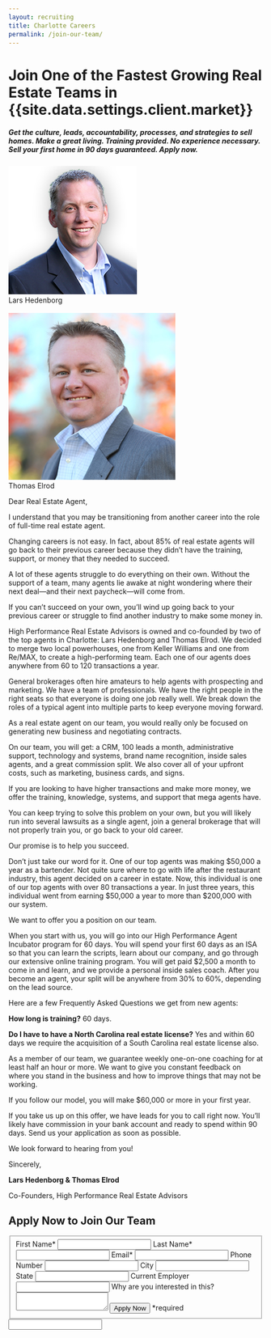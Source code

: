 ```yaml
---
layout: recruiting
title: Charlotte Careers
permalink: /join-our-team/
---
```


<div class="recruiting-page">
<h1 class="join-us">Join One of the Fastest Growing Real Estate Teams in {{site.data.settings.client.market}}</h1>
<h5 class="join-us-subtitle">Get the culture, leads, accountability, processes, and strategies to sell homes. Make a great living. Training provided. No experience necessary. Sell your first home in 90 days guaranteed. Apply now.</h5>
<div class="recruiting-photo">
<span class="client-image-container">
<img src="/img/headshot.jpg" alt="{{site.data.settings.client.brand}}" class="client-image"/>
</span>
<figcaption class="caption">Lars Hedenborg</figcaption><br>
<span class="client-image-container">
<img src="/img/headshot2.jpg" alt="{{site.data.settings.client.brand}}" class="client-image"/>
</span>
<figcaption class="caption">Thomas Elrod</figcaption>
</div>


<p>Dear Real Estate Agent,</p>

<p>I understand that you may be transitioning from another career into the role of full-time real estate agent.</p>

<p>Changing careers is not easy. In fact, about 85% of real estate agents will go back to their previous career because they didn’t have the training, support, or money that they needed to succeed.</p>

<p>A lot of these agents struggle to do everything on their own. Without the support of a team, many agents lie awake at night wondering where their next deal—and their next paycheck—will come from.  </p>

<p>If you can’t succeed on your own, you’ll wind up going back to your previous career or struggle to find another industry to make some money in.</p>

<p>High Performance Real Estate Advisors is owned and co-founded by two of the top agents in Charlotte: Lars Hedenborg and Thomas Elrod. We decided to merge two local powerhouses, one from Keller Williams and one from Re/MAX, to create a high-performing team. Each one of our agents does anywhere from 60 to 120 transactions a year.</p>

<p>General brokerages often hire amateurs to help agents with prospecting and marketing. We have a team of professionals. We have the right people in the right seats so that everyone is doing one job really well. We break down the roles of a typical agent into multiple parts to keep everyone moving forward.</p>

<p>As a real estate agent on our team, you would really only be focused on generating new business and negotiating contracts.</p>

<p>On our team, you will get: a CRM, 100 leads a month, administrative support, technology and systems, brand name recognition, inside sales agents, and a great commission split. We also cover all of your upfront costs, such as marketing, business cards, and signs.</p>

<p>If you are looking to have higher transactions and make more money, we offer the training, knowledge, systems, and support that mega agents have.</p>

<p>You can keep trying to solve this problem on your own, but you will likely run into several lawsuits as a single agent, join a general brokerage that will  not properly train you, or go back to your old career.</p>

<p>Our promise is to help you succeed.</p>

<p>Don’t just take our word for it. One of our top agents was making $50,000 a year as a bartender. Not quite sure where to go with life after the restaurant industry, this agent decided on a career in estate. Now, this individual is one of our top agents with over 80 transactions a year. In just three years, this individual went from earning $50,000 a year to more than $200,000 with our system.</p>

<p>We want to offer you a position on our team.</p>

<p>When you start with us, you will go into our High Performance Agent Incubator program for 60 days. You will spend your first 60 days as an ISA so that you can learn the scripts, learn about our company, and go through our extensive online training program. You will get paid $2,500 a month to come in and learn, and we provide a personal inside sales coach. After you become an agent, your split will be anywhere from 30% to 60%, depending on the lead source.</p>

<p>Here are a few Frequently Asked Questions we get from new agents:</p>

<p><strong>How long is training?</strong> 60 days.<br>
<p><strong>Do I have to have a North Carolina real estate license?</strong> Yes and within 60 days we require the acquisition of a South Carolina real estate license also.<br>

<p>As a member of our team, we guarantee weekly one-on-one coaching for at least half an hour or more. We want to give you constant feedback on where you stand in the business and how to improve things that may not be working.</p>

<p>If you follow our model, you will make $60,000 or more in your first year.</p>

<p>If you take us up on this offer, we have leads for you to call right now. You’ll likely have commission in your bank account and ready to spend within 90 days. Send us your application as soon as possible.</p>

<p>We look forward to hearing from you!</p>

<p>Sincerely,</p>


<p><strong>Lars Hedenborg & Thomas Elrod</strong></p>

<p>Co-Founders, High Performance Real Estate Advisors</p>



<h2 class="recruiting">Apply Now to Join Our Team</h2>

<form method="post" class="home-value cta-forms" action="https://formspree.io/{{site.data.settings.client.email}}" onsubmit="return setReturn()">
					<fieldset><label for="firstname">First Name*</label> <input type="text" required="" name="firstname" /> <label for="lastname">Last Name*</label> <input type="text" required="" name="lastname" /> <label for="email">Email*</label> <input type="text" name="name" /> <label for="phone">Phone Number </label> <input type="tel" name="phone" />
						<!--base32-c9gq6t9k68pkcd3jcwpp4rbkcmtk4-base32--><label for="city">City </label> <input type="text" name="city" /> <label for="state">State </label> <input type="text" name="state" /> <label for="employer">Current Employer </label> <input type="text" name="employer" /> <label for="message">Why are you interested in this? </label><textarea name="employer"></textarea>
						<!--base32-c9gq6t9k68pk8cbme5gq4uv4cguqachj70r2urk1edjk6cg-base32--><input class="submit light-light" type="submit" value="Apply Now" name="submitrecruitingForm" /> <span class="asterisk">*required</span></fieldset>
					<!--base32-c9gq6t9k68pk8c9he1t7cxkecdkpedhpe9h6at3me5r7ee1kddhpwx9q71up4tb3f1u6mc3mdcwp6vkg6rw3gc1dc9gq6t9k68-base32-->
					<div class="hidden"><input type="hidden" value="{{site.data.settings.client.email}}" name="_to" /> <input type="hidden" value="Recruiting Contact Request Message From Your Vyral Careers and Training Video Blog" name="_subject" /> <input type="text" name="_gotcha" /></div>
				</form>
